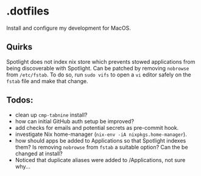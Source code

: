 # .dotfiles
Install and configure my development for MacOS.

## Quirks
Spotlight does not index nix store which prevents stowed applications from being discoverable with Spotlight. Can be patched by removing `nobrowse` from `/etc/fstab`. To do so, run `sudo vifs` to open a `vi` editor safely on the `fstab` file and make that change.

## Todos:
- clean up `cmp-tabnine` install?
- how can initial GitHub auth setup be improved?
- add checks for emails and potential secrets as pre-commit hook.
- investigate Nix home-manager (`nix-env -iA nixpkgs.home-manager`).
- how should apps be added to Applications so that Spotlight indexes them? Is removing `nobrowse` from `fstab` a suitable option? Can the be changed at install?
- Noticed that duplicate aliases were added to /Applications, not sure why...

